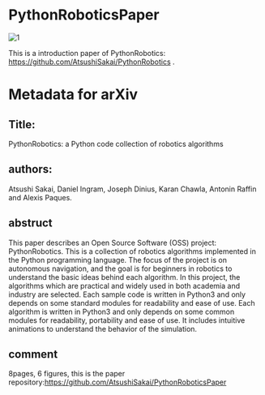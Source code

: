# PythonRoboticsPaper

![1](https://github.com/AtsushiSakai/PythonRobotics/front_img.png)


This is a introduction paper of PythonRobotics: https://github.com/AtsushiSakai/PythonRobotics .


# Metadata for arXiv

## Title:
PythonRobotics: a Python code collection of robotics algorithms

## authors:
Atsushi Sakai, Daniel Ingram, Joseph Dinius, Karan Chawla, Antonin Raffin and Alexis Paques.

## abstruct 
This paper describes an Open Source Software (OSS) project: PythonRobotics. This is a collection of robotics algorithms implemented in the Python programming language. The focus of the project is on autonomous navigation, and the goal is for beginners in robotics to understand the basic ideas behind each algorithm. In this project, the algorithms which are practical and widely used in both academia and industry are selected. Each sample code is written in Python3 and only depends on some standard modules for readability and ease of use. Each algorithm is written in Python3 and only depends on some common modules for readability, portability and ease of use. It includes intuitive animations to understand the behavior of the simulation.

## comment
8pages, 6 figures, this is the paper repository:https://github.com/AtsushiSakai/PythonRoboticsPaper 

